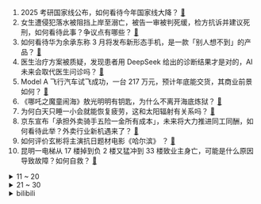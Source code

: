 1. 2025 考研国家线公布，如何看待今年国家线大降？ [:link:](https://www.zhihu.com/question/13220923051)
2. 女生遭侵犯落水被阻挡上岸至溺亡，被告一审被判死缓，检方抗诉并建议死刑，如何看待此事？争议点有哪些？ [:link:](https://www.zhihu.com/question/13228197326)
3. 如何看待华为余承东称 3 月将发布新形态手机，是一款「别人想不到」的产品？ [:link:](https://www.zhihu.com/question/13222492213)
4. 医生治疗方案被质疑，发现患者用 DeepSeek 给出的诊断结果才是对的，AI 未来会取代医生问诊吗？ [:link:](https://www.zhihu.com/question/13199597688)
5. Model A 飞行汽车试飞成功，一台 217 万元，预计年底能交货，其商业前景如何？ [:link:](https://www.zhihu.com/question/13013166820)
6. 《哪吒之魔童闹海》敖光明明有钥匙，为什么不离开海底炼狱？ [:link:](https://www.zhihu.com/question/12864535825)
7. 为何白天只睡一小会就能恢复疲劳，这和太阳辐射有关系吗？ [:link:](https://www.zhihu.com/question/6160269824)
8. 京东宣布「承担外卖骑手五险一金所有成本」，未来将大力推进同工同酬，如何看待此举？外卖行业新机遇来了？ [:link:](https://www.zhihu.com/question/13233526307)
9. 如何评价玄彬将主演抗日题材电影《哈尔滨》 ？ [:link:](https://www.zhihu.com/question/499328319)
10. 昆明一电梯从 17 楼掉到负 2 楼又猛冲到 33 楼致业主身亡，可能是什么原因导致故障？如何自救？ [:link:](https://www.zhihu.com/question/12986653681)
<details>
<summary>11 ~ 20</summary>

11. 联合国安理会通过涉乌决议「呼吁迅速结束冲突」，中美俄均投下赞成票，这意味着什么？俄乌冲突何时能结束？ [:link:](https://www.zhihu.com/question/13281535155)
12. 企业员工如厕须带「离岗证」且限次数和时间，这合理吗？员工应当如何维护自己的合法权益？ [:link:](https://www.zhihu.com/question/13178399240)
13. 工作 5 年多突然意识到「职业倦怠」，对工作没有以往的热情、沉迷摸鱼，应该怎么做才能找回工作热情? [:link:](https://www.zhihu.com/question/12336186757)
14. 虎力、羊力、鹿力大仙死了以后车迟国国王为什么大哭？ [:link:](https://www.zhihu.com/question/550469060)
15. 为什么T1（SKT）多次赛季在LCK成绩一般，到了S赛之后却越战越勇近乎无敌？ [:link:](https://www.zhihu.com/question/1675763837)
16. 当下普通人的出路在哪里？ [:link:](https://www.zhihu.com/question/661303621)
17. 如何看待胖东来于东来表示决定在郑州开店? [:link:](https://www.zhihu.com/question/13089819134)
18. 如何看待全红婵进入暨南大学保送名单，优秀运动员进大学，能对其退役后的生活做到兜底保障吗？ [:link:](https://www.zhihu.com/question/13224179729)
19. 离岸人民币对美元升破 7.23 关口，刷新去年 11 月底以来新高，背后有何推动因素？后续走势如何？ [:link:](https://www.zhihu.com/question/13191279465)
20. 奶奶每天玩手机到凌晨近视 2300 度，近视度数不是在成年后就会稳定吗？为什么老年人还会得高度近视？ [:link:](https://www.zhihu.com/question/12952619197)
</details>
<details>
<summary>21 ~ 30</summary>

21. 你知道哪些很特别或很有故事的地名？ [:link:](https://www.zhihu.com/question/511605557)
22. 摄影师称「1800 元一次离婚跟拍需求比结婚还多」，为什么会这样？背后是一种怎样的观念转变？ [:link:](https://www.zhihu.com/question/12949930338)
23. 为什么职业羽毛球比赛中这种明显出界球几乎都接了？ [:link:](https://www.zhihu.com/question/604754100)
24. 因为工作不到位，我批评了下属，下属甩脸子不搭理我，我该怎么处理她？ [:link:](https://www.zhihu.com/question/12613535947)
25. 为什么一般只有大公司招聘才接受新手小白？大公司上班会更稳定不容易被开除吗？ [:link:](https://www.zhihu.com/question/13160474322)
26. 朱棣死后，明朝要是保持朱棣的北伐频率与规模，需要多少年能彻底降伏蒙古？或者明朝与蒙古谁先撑不住？ [:link:](https://www.zhihu.com/question/5807784560)
27. NASA 将小行星「2024 YR4」撞击地球概率调整为「接近为零」，这意味着什么？还会再出现变化吗？ [:link:](https://www.zhihu.com/question/13202808207)
28. 《哪吒 2》中被当做背景板的陈塘关百姓，在电影里可以有更好的表现方式吗？ [:link:](https://www.zhihu.com/question/13138152285)
29. 贾宝玉出家的真正动机是什么？ [:link:](https://www.zhihu.com/question/11657595087)
30. 如何评价适马 2 月 24 日发布的全画幅极简概念相机 BF，该产品有哪些不同之处？ [:link:](https://www.zhihu.com/question/13192990332)
</details><details>
<summary>bilibili</summary>

</details>